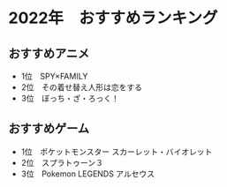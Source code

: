 # 2022年　おすすめランキング

## おすすめアニメ

- 1位　SPY×FAMILY
- 2位　その着せ替え人形は恋をする
- 3位　ぼっち・ざ・ろっく！

## おすすめゲーム

- 1位　ポケットモンスター スカーレット・バイオレット
- 2位　スプラトゥーン３
- 3位　Pokemon LEGENDS アルセウス